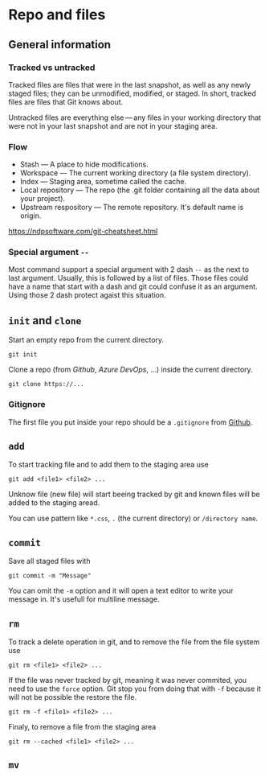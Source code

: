 # Repo and files

## General information

### Tracked vs untracked

Tracked files are files that were in the last snapshot, as well as any newly staged files; they can be unmodified, modified, or staged. In short, tracked files are files that Git knows about.

Untracked files are everything else — any files in your working directory that were not in your last snapshot and are not in your staging area.

### Flow

- Stash — A place to hide modifications.
- Workspace — The current working directory (a file system directory).
- Index — Staging area, sometime called the cache. 
- Local repository — The repo (the .git folder containing all the data about your project).
- Upstream respository — The remote repository. It's default name is origin. 

https://ndpsoftware.com/git-cheatsheet.html

### Special argument `--` 

Most command support a special argument with 2 dash `--` as the next to last argument. Usually, this is followed by a list of files. Those files could have a name that start with a dash and git could confuse it as an argument. Using those 2 dash protect agaist this situation. 

## `init` and `clone`

Start an empty repo from the current directory.

```Shell
git init
```

Clone a repo (from *Github*, *Azure DevOps*, ...) inside the current directory.

```Shell
git clone https://...
```

### Gitignore

The first file you put inside your repo should be a `.gitignore` from [Github](https://github.com/github/gitignore).

## `add`

To start tracking file and to add them to the staging area use 

```Shell
git add <file1> <file2> ...
```

Unknow file (new file) will start beeing tracked by git and known files will be added to the staging aread.

You can use pattern like `*.css`, `.` (the current directory) or `/directory name`.

## `commit`

Save all staged files with

```Shell
git commit -m "Message"
```

You can omit the `-m` option and it will open a text editor to write your message in. It's usefull for multiline message.

## `rm`

To track a delete operation in git, and to remove the file from the file system use

```Shell
git rm <file1> <file2> ...
```

If the file was never tracked by git, meaning it was never commited, you need to use the `force` option. Git stop you from doing that with `-f` because it will not be possible the restore the file.

```Shell
git rm -f <file1> <file2> ...
```

Finaly, to remove a file from the staging area 

```Shell
git rm --cached <file1> <file2> ...
```

## `mv`


